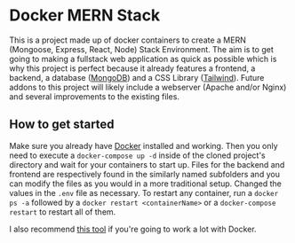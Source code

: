 # Docker MERN Stack

This is a project made up of docker containers to create a MERN (Mongoose, Express, React, Node) Stack Environment. The aim is to get going to making a fullstack web application as quick as possible which is why this project is perfect because it already features a frontend, a backend, a database ([MongoDB](https://www.mongodb.com/)) and a CSS Library ([Tailwind](https://tailwindcss.com/)). Future addons to this project will likely include a webserver (Apache and/or Nginx) and several improvements to the existing files.

## How to get started

Make sure you already have [Docker](https://docs.docker.com) installed and working. Then you only need to execute a `docker-compose up -d` inside of the cloned project's directory and wait for your containers to start up. Files for the backend and frontend are respectively found in the similarly named subfolders and you can modify the files as you would in a more traditional setup. Changed the values in the `.env` file as necessary. To restart any container, run a `docker ps -a` followed by a `docker restart <containerName>` or a `docker-compose restart` to restart all of them.

I also recommend [this tool](https://github.com/jesseduffield/lazydocker) if you're going to work a lot with Docker.
